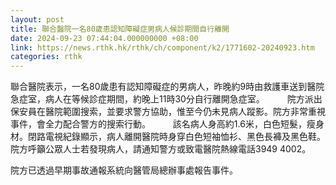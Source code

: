 ```yaml
---
layout: post
title: 聯合醫院一名80歲患認知障礙症男病人候診期間自行離開
date: 2024-09-23 07:44:04.000000000 +08:00
link: https://news.rthk.hk/rthk/ch/component/k2/1771602-20240923.htm
categories: rthk
---
```


聯合醫院表示，一名80歲患有認知障礙症的男病人，昨晚約9時由救護車送到醫院急症室，病人在等候診症期間，約晚上11時30分自行離開急症室。
　　 
院方派出保安員在醫院範圍搜索，並要求警方協助，惟至今仍未見病人蹤影。院方非常重視事件，會全力配合警方的搜索行動。
　　 
該名病人身高約1.6米，白色短髮，瘦身材。閉路電視紀錄顯示，病人離開醫院時身穿白色短袖恤衫、黑色長褲及黑色鞋。院方呼籲公眾人士若發現病人，請通知警方或致電醫院熱線電話3949 4002。

院方已透過早期事故通報系統向醫管局總辦事處報告事件。
